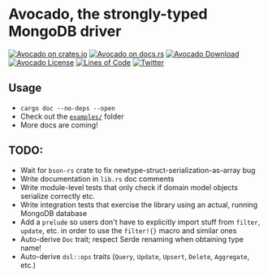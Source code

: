 # Avocado, the strongly-typed MongoDB driver

[![Avocado on crates.io](https://img.shields.io/crates/v/avocado.svg)](https://crates.io/crates/avocado)
[![Avocado on docs.rs](https://docs.rs/avocado/badge.svg)](https://docs.rs/avocado)
[![Avocado Download](https://img.shields.io/crates/d/avocado.svg)](https://crates.io/crates/avocado)
[![Avocado License](https://img.shields.io/badge/license-MIT-blue.svg)](https://github.com/H2CO3/avocado/blob/master/LICENSE.txt)
[![Lines of Code](https://tokei.rs/b1/github/H2CO3/avocado)](https://github.com/Aaronepower/tokei)
[![Twitter](https://img.shields.io/badge/twitter-@H2CO3_iOS-blue.svg?style=flat&colorB=64A5DE&label=Twitter)](http://twitter.com/H2CO3_iOS)

## Usage

* `cargo doc --no-deps --open`
* Check out the [`examples/`](https://github.com/H2CO3/avocado/blob/master/examples/) folder
* More docs are coming!

## TODO:

* Wait for `bson-rs` crate to fix newtype-struct-serialization-as-array bug
* Write documentation in `lib.rs` doc comments
* Write module-level tests that only check if domain model objects serialize correctly etc.
* Write integration tests that exercise the library using an actual, running MongoDB database
* Add a `prelude` so users don't have to explicitly import stuff from `filter`,
  `update`, etc. in order to use the `filter!{}` macro and similar ones
* Auto-derive `Doc` trait; respect Serde renaming when obtaining type name!
* Auto-derive `dsl::ops` traits (`Query`, `Update`, `Upsert`, `Delete`, `Aggregate`, etc.)
